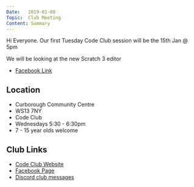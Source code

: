 ```yaml
---
Date:   2019-01-08
Topic:  Club Meeting
Content: Summary
---
```

Hi Everyone. Our first Tuesday Code Club session will be the 15th Jan @ 5pm

We will be looking at the new Scratch 3 editor

* [Facebook Link](https://www.facebook.com/1481985248595237/posts/1862606550533103/)

## Location

* Curborough Community Centre
* WS13 7NY
* Code Club
* Wednesdays 5:30 - 6:30pm
* 7 - 15 year olds welcome

## Club Links

* [Code Club Website](https://lichfield-code-club.github.io/)
* [Facebook Page](https://www.facebook.com/LichfieldCoders)
* [Discord club messages](https://discord.gg/szz6xGK)
